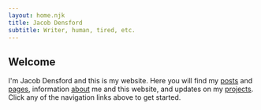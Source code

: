 ```yaml
---
layout: home.njk
title: Jacob Densford
subtitle: Writer, human, tired, etc.
---
```


## Welcome

I'm <span class="h-card" class="p-name">Jacob Densford</span> and this is my website. Here you will find my [posts](/posts/) and [pages](pages), information [about](/about/) me and this website, and updates on my [projects](/projects/). Click any of the navigation links above to get started.

<div class="h-card">
  <a class="u-url" href="https://jacobdensford.com/" rel="me"/>
  <a class="u-email" href="mailto:contact@jacobdensford.com" rel="me"/>
  <a href="https://twitter.com/jacobdensford/" rel="me"/>
  <a href="https://github.com/jacobdensford" rel="me"/>
  <a class="u-logo" href="/images/favicon.png" rel="me"/>
</div>
